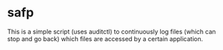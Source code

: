 # safp
This is a simple script (uses auditctl) to continuously log files (which can stop and go back) which files are accessed by a certain application.
